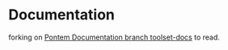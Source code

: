 # Documentation

forking on  [Pontem Documentation  branch toolset-docs](https://github.com/pontem-network/docs/tree/toolset-docs) to read.
